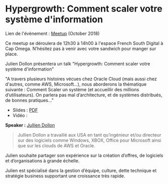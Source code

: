 # Hypergrowth: Comment scaler votre système d'information

Lien de l'évènement : [Meetup](https://www.meetup.com/fr-FR/Big-Data-Science-Montpellier/events/255114991/) (October 2018)

Ce meetup se déroulera de 12h30 à 14h00 à l'espace French South Digital à Cap Omega. N’hésitez pas à venir avec votre sandwich pour manger sur place.

Julien Dollon présentera un talk "Hypergrowth: Comment scaler votre système d'information"

"A travers plusieurs histoires vécues chez Oracle Cloud (mais aussi chez d'autres, comme AWS, Microsoft...), nous aborderons la thématique suivante : Comment Scaler un système (et accueillir des millions d’utilisateurs). On parlera pas mal d’architecture, et de systèmes distribués, de bonnes pratiques…"

 * Slides : [PDF]()
 * Vidéo : 
 
**Speaker :** [Jullien Dollon](https://twitter.com/JulienDollon)

> Jullien Dollon a travaillé aux USA en tant qu’ingénieur et/ou directeur sur des logiciels comme Windows, XBOX, Office pour Microsoft ainsi que sur les clouds de AWS et Oracle.

Julien souhaite partager son expérience sur la création d’offres, de logiciels et d’organisations à grande échelle.

Julien est spécialisé dans la gestion d’équipe, culture, dette technique et stratégie business supportant une croissance très rapide.
